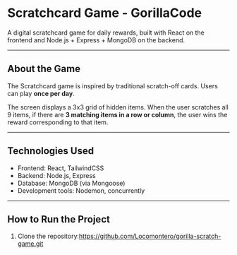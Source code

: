 # Scratchcard Game - GorillaCode

A digital scratchcard game for daily rewards, built with React on the frontend and Node.js + Express + MongoDB on the backend.

---

## About the Game

The Scratchcard game is inspired by traditional scratch-off cards. Users can play **once per day**.

The screen displays a 3x3 grid of hidden items. When the user scratches all 9 items, if there are **3 matching items in a row or column**, the user wins the reward corresponding to that item.

---

## Technologies Used

- Frontend: React, TailwindCSS
- Backend: Node.js, Express
- Database: MongoDB (via Mongoose)
- Development tools: Nodemon, concurrently

---

## How to Run the Project

1. Clone the repository:https://github.com/Locomontero/gorilla-scratch-game.git
